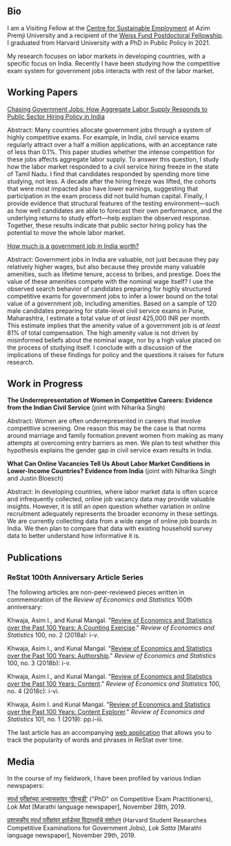 ## Bio

I am a Visiting Fellow at the <a href="https://cse.azimpremjiuniversity.edu.in/">Centre for Sustainable Employment</a> at Azim Premji University and a recipient of the <a href="https://bfi.uchicago.edu/the-weiss-fund/about/">Weiss Fund Postdoctoral Fellowship</a>. I graduated from Harvard University with a PhD in Public Policy in 2021.

My research focuses on labor markets in developing countries, with a specific focus on India. Recently I have been studying how the competitive exam system for government jobs interacts with rest of the labor market.

## Working Papers

<a href="files/papers/chasing-gov-jobs.pdf" target="_blank">Chasing Government Jobs: How Aggregate Labor Supply Responds to Public Sector Hiring Policy in India</a>

Abstract: Many countries allocate government jobs through a system of highly competitive exams. For example, in India, civil service exams regularly attract over a half a million applications, with an acceptance rate of less than 0.1%. This paper studies whether the intense competition for these jobs affects aggregate labor supply. To answer this question, I study how the labor market responded to a civil service hiring freeze in the state of Tamil Nadu. I find that candidates responded by spending more time studying, not less. A decade after the hiring freeze was lifted, the cohorts that were most impacted also have lower earnings, suggesting that participation in the exam process did not build human capital. Finally, I provide evidence that structural features of the testing environment—such as how well candidates are able to forecast their own performance, and the underlying returns to study effort—help explain the observed response. Together, these results indicate that public sector hiring policy has the potential to move the whole labor market.


<a href="files/papers/value-govjob.pdf" target="_blank">How much is a government job in India worth?</a> 

Abstract: Government jobs in India are valuable, not just because they pay relatively higher wages, but also because they provide many valuable amenities, such as lifetime tenure, access to bribes, and prestige. Does the value of these amenities compete with the nominal wage itself? I use the observed search behavior of candidates preparing for highly structured competitive exams for government jobs to infer a lower bound on the total value of a government job, including amenities. Based on a sample of 120 male candidates preparing for state-level civil service exams in Pune, Maharashtra, I estimate a total value of <i>at least</i> 425,000 INR per month. This estimate implies that the amenity value of a government job is <i>at least</i> 81% of total compensation. The high amenity value is not driven by misinformed beliefs about the nominal wage, nor by a high value placed on the process of studying itself. I conclude with a discussion of the implications of these findings for policy and the questions it raises for future research.

## Work in Progress

<b>The Underrepresentation of Women in Competitive Careers: Evidence from the Indian Civil Service</b> (joint with Niharika Singh)

Abstract: Women are often underrepresented in careers that involve competitive screening. One reason this may be the case is that norms around marriage and family formation prevent women from making as many attempts at overcoming entry barriers as men. We plan to test whether this hypothesis explains the gender gap in civil service exam results in India.


<b>What Can Online Vacancies Tell Us About Labor Market Conditions in Lower-Income Countries? Evidence from India</b> (joint with Niharika Singh and Justin Bloesch)

Abstract: In developing countries, where labor market data is often scarce and infrequently collected, online job vacancy data may provide valuable insights. However, it is still an open question whether variation in online recruitment adequately represents the broader economy in these settings. We are currently collecting data from a wide range of online job boards in India. We then plan to compare that data with existing household survey data to better understand how informative it is.

## Publications

### ReStat 100th Anniversary Article Series

The following articles are non-peer-reviewed pieces written in commemoration of the <i>Review of Economics and Statistics</i> 100th anniversary:

Khwaja, Asim I., and Kunal Mangal. "<a href="https://direct.mit.edu/rest/article/100/2/i/58460/Review-of-Economics-and-Statistics-over-the-Past">Review of Economics and Statistics over the Past 100 Years: A Counting Exercise</a>." <i>Review of Economics and Statistics</i> 100, no. 2 (2018a): i-v.

Khwaja, Asim I., and Kunal Mangal. "<a href="https://direct.mit.edu/rest/article/100/3/i/58477/Review-of-Economics-and-Statistics-over-the-Past">Review of Economics and Statistics over the Past 100 Years: Authorship</a>." <i>Review of Economics and Statistics</i> 100, no. 3 (2018b): i-v.

Khwaja, Asim I., and Kunal Mangal. "<a href="https://direct.mit.edu/rest/article/100/4/i/58506/Review-of-Economics-and-Statistics-over-the-Past">Review of Economics and Statistics over the Past 100 Years: Content</a>." <i>Review of Economics and Statistics</i> 100, no. 4 (2018c): i-vi.

Khwaja, Asim I. and Kunal Mangal. "<a href="https://direct.mit.edu/rest/article/101/1/i/58662/Review-of-Economics-and-Statistics-over-the-Past">Review of Economics and Statistics over the Past 100 Years: Content Explorer</a>." <i>Review of Economics and Statistics</i> 101, no. 1 (2019): pp.i-iii.

The last article has an accompanying <a href="https://rest-wordcount.shinyapps.io/explorer/">web application</a> that allows you to track the popularity of words and phrases in ReStat over time.

## Media

In the course of my fieldwork, I have been profiled by various Indian newspapers:

<a href="https://www.lokmat.com/pune/phd-competition-examination-practitioners/">स्पर्धा परीक्षांच्या अभ्यासकांवर ‘पीएचडी’</a> ("PhD" on Competitive Exam Practitioners), <i>Lok Mat</i> \[Marathi language newspaper\], November 28th, 2019.

<a href="files/media/loksatta.png" target="_blank">प्रशासकीय स्पर्धा परीक्षांवर हार्वर्डच्या विद्यार्थ्याचे संशोधन</a> (Harvard Student Researches Competitive Examinations for Government Jobs), <i>Lok Satta</i> \[Marathi language newspaper\],  November 29th, 2019.
